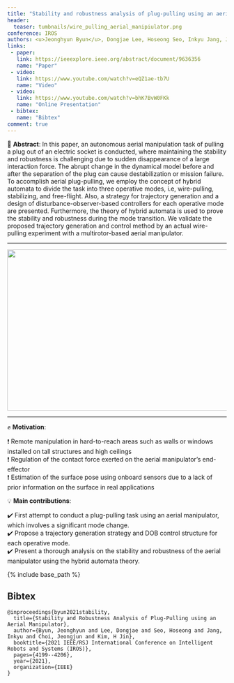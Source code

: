 ```yaml
---
title: "Stability and robustness analysis of plug-pulling using an aerial manipulator  "
header:
  teaser: tumbnails/wire_pulling_aerial_manipiulator.png
conference: IROS
authors: <u>Jeonghyun Byun</u>, Dongjae Lee, Hoseong Seo, Inkyu Jang, Jeongjun Choi, and H. Jin Kim
links:
 - paper: 
   link: https://ieeexplore.ieee.org/abstract/document/9636356
   name: "Paper"
 - video:
   link: https://www.youtube.com/watch?v=eQZ1ae-tb7U
   name: "Video"
 - video:
   link: https://www.youtube.com/watch?v=bhK7BvW0FKk
   name: "Online Presentation"
 - bibtex: 
   name: "Bibtex"
comment: true
---
```


📃 **Abstract**: In this paper, an autonomous aerial manipulation task of pulling a plug out of an electric socket is conducted, where maintaining the stability and robustness is challenging due to sudden disappearance of a large interaction force. The abrupt change in the dynamical model before and after the separation of the plug can cause destabilization or mission failure. To accomplish aerial plug-pulling, we employ the concept of hybrid automata to divide the task into three operative modes, i.e, wire-pulling, stabilizing, and free-flight. Also, a strategy for trajectory generation and a design of disturbance-observer-based controllers for each operative mode are presented. Furthermore, the theory of hybrid automata is used to prove the stability and robustness during the mode transition. We validate the proposed trajectory generation and control method by an actual wire-pulling experiment with a multirotor-based aerial manipulator.

---

<center><img src="/images/tumbnails/wire_pulling_aerial_manipiulator.png" width="649" height="369"></center>

---

✊ **Motivation**: 

❗ Remote manipulation in hard-to-reach areas such as walls or windows installed on tall structures and high ceilings <br>
❗ Regulation of the contact force exerted on the aerial manipulator’s end-effector <br>
❗ Estimation of the surface pose using onboard sensors due to a lack of prior information on the surface in real applications

💡 **Main contributions**: 

✔️ First attempt to conduct a plug-pulling task using an aerial manipulator, which involves a significant mode change. <br>
✔️ Propose a trajectory generation strategy and DOB control structure for each operative mode. <br>
✔️ Present a thorough analysis on the stability and robustness of the aerial manipulator using the hybrid automata theory. 


{% include base_path %}

## Bibtex <a id="bibtex"></a>
```
@inproceedings{byun2021stability,
  title={Stability and Robustness Analysis of Plug-Pulling using an Aerial Manipulator},
  author={Byun, Jeonghyun and Lee, Dongjae and Seo, Hoseong and Jang, Inkyu and Choi, Jeongjun and Kim, H Jin},
  booktitle={2021 IEEE/RSJ International Conference on Intelligent Robots and Systems (IROS)},
  pages={4199--4206},
  year={2021},
  organization={IEEE}
}
```
